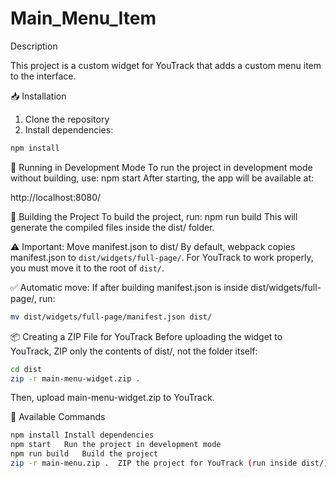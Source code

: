 # Main_Menu_Item

Description

This project is a custom widget for YouTrack that adds a custom menu item to the interface.

📥 Installation
1. Clone the repository
2. Install dependencies:
 ```bash
 npm install
```

🚀 Running in Development Mode
To run the project in development mode without building, use:
npm start
After starting, the app will be available at:

http://localhost:8080/


🔨 Building the Project
To build the project, run:
npm run build
This will generate the compiled files inside the dist/ folder.

⚠ Important: Move manifest.json to dist/
By default, webpack copies manifest.json to ``` dist/widgets/full-page/ ```.
For YouTrack to work properly, you must move it to the root of ``` dist/ ```.

✅ Automatic move:
If after building manifest.json is inside dist/widgets/full-page/, run:
``` bash
mv dist/widgets/full-page/manifest.json dist/
```

📦 Creating a ZIP File for YouTrack
Before uploading the widget to YouTrack, ZIP only the contents of dist/, not the folder itself:
```bash
cd dist
zip -r main-menu-widget.zip .
```

Then, upload main-menu-widget.zip to YouTrack.


📖 Available Commands
``` bash
npm install	Install dependencies
npm start	Run the project in development mode
npm run build	Build the project
zip -r main-menu.zip .	ZIP the project for YouTrack (run inside dist/)
```
